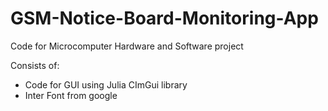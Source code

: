 # GSM-Notice-Board-Monitoring-App

Code for Microcomputer Hardware and Software project

Consists of:
- Code for GUI using Julia CImGui library
- Inter Font from google
